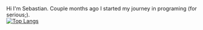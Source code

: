 Hi I'm Sebastian.
Couple months ago I started my journey in programing (for serious;).
<br>
[![Top Langs](https://github-readme-stats.vercel.app/api/top-langs/?username=sebkozlo)](https://github.com/sebkozlo/github-readme-stats)

